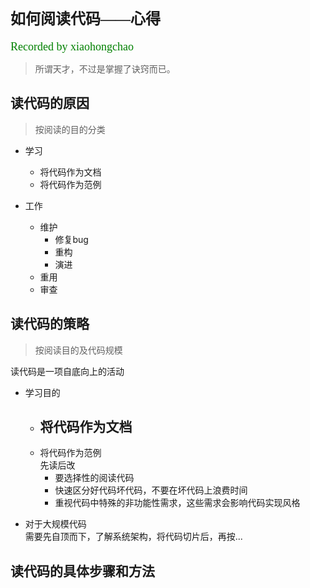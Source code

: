 # <font face="微软雅黑" size="5">如何阅读代码——心得</font>  
<font face="微软雅黑" color="green" size="4">Recorded by xiaohongchao</font>

>所谓天才，不过是掌握了诀窍而已。
  
## 读代码的原因
>按阅读的目的分类
 
* 学习  
  + 将代码作为文档
  + 将代码作为范例

* 工作
  + 维护
  	 - 修复bug
  	 - 重构
  	 - 演进
  + 重用
  + 审查 


## 读代码的策略  

>按阅读目的及代码规模

读代码是一项自底向上的活动

* 学习目的
  + 将代码作为文档
     -
  + 将代码作为范例  
      先读后改
     - 要选择性的阅读代码
     - 快速区分好代码坏代码，不要在坏代码上浪费时间
     - 重视代码中特殊的非功能性需求，这些需求会影响代码实现风格

* 对于大规模代码  
需要先自顶而下，了解系统架构，将代码切片后，再按...

## 读代码的具体步骤和方法  